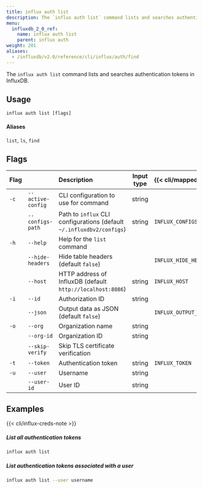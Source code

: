 ```yaml
---
title: influx auth list
description: The `influx auth list` command lists and searches authentication tokens in InfluxDB.
menu:
  influxdb_2_0_ref:
    name: influx auth list
    parent: influx auth
weight: 201
aliases:
  - /influxdb/v2.0/reference/cli/influx/auth/find
---
```


The `influx auth list` command lists and searches authentication tokens in InfluxDB.

## Usage
```
influx auth list [flags]
```

#### Aliases
`list`, `ls`, `find`

## Flags
| Flag |                   | Description                                                           | Input type  | {{< cli/mapped >}}    |
|:---- |:---               |:-----------                                                           |:----------: |:------------------    |
| `-c` | `--active-config` | CLI configuration to use for command                                  | string      |                       |
|      | `--configs-path`  | Path to `influx` CLI configurations (default `~/.influxdbv2/configs`) | string      |`INFLUX_CONFIGS_PATH`  |
| `-h` | `--help`          | Help for the `list` command                                           |             |                       |
|      | `--hide-headers`  | Hide table headers (default `false`)                                  |             | `INFLUX_HIDE_HEADERS` |
|      | `--host`          | HTTP address of InfluxDB (default `http://localhost:8086`)            | string      | `INFLUX_HOST`         |
| `-i` | `--id`            | Authorization ID                                                      | string      |                       |
|      | `--json`          | Output data as JSON (default `false`)                                 |             | `INFLUX_OUTPUT_JSON`  |
| `-o` | `--org`           | Organization name                                                     | string      |                       |
|      | `--org-id`        | Organization ID                                                       | string      |                       |
|      | `--skip-verify`   | Skip TLS certificate verification                                     |             |                       |
| `-t` | `--token`         | Authentication token                                                  | string      | `INFLUX_TOKEN`        |
| `-u` | `--user`          | Username                                                              | string      |                       |
|      | `--user-id`       | User ID                                                               | string      |                       |

## Examples

{{< cli/influx-creds-note >}}

##### List all authentication tokens
```sh
influx auth list
```

##### List authentication tokens associated with a user
```sh
influx auth list --user username
```